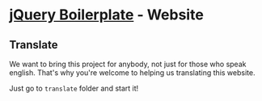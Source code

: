 # [jQuery Boilerplate](https://github.com/jquery-boilerplate/boilerplate/) - Website

## Translate
We want to bring this project for anybody, not just for those who speak english.
That's why you're welcome to helping us translating this website.

Just go to `translate` folder and start it!
